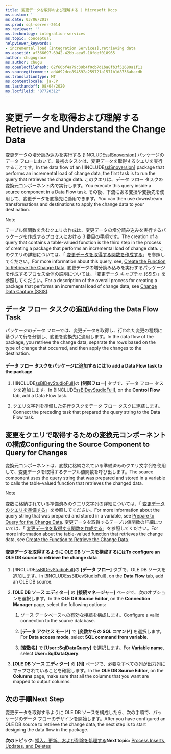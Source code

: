```yaml
---
title: 変更データを取得および理解する | Microsoft Docs
ms.custom: ''
ms.date: 03/06/2017
ms.prod: sql-server-2014
ms.reviewer: ''
ms.technology: integration-services
ms.topic: conceptual
helpviewer_keywords:
- incremental load [Integration Services],retrieving data
ms.assetid: af366697-6942-42bb-aea5-18fdef018965
author: chugugrace
ms.author: chugu
ms.openlocfilehash: 62f60bf4a79c39b4f0cb7d1ba8fb3f52680a1f11
ms.sourcegitcommit: ad4d92dce894592a259721a1571b1d8736abacdb
ms.translationtype: MT
ms.contentlocale: ja-JP
ms.lasthandoff: 08/04/2020
ms.locfileid: "87720312"
---
```

# <a name="retrieve-and-understand-the-change-data"></a><span data-ttu-id="a319a-102">変更データを取得および理解する</span><span class="sxs-lookup"><span data-stu-id="a319a-102">Retrieve and Understand the Change Data</span></span>
  <span data-ttu-id="a319a-103">変更データの増分読み込みを実行する [!INCLUDE[ssISnoversion](../../includes/ssisnoversion-md.md)] パッケージのデータ フローにおいて、最初のタスクは、変更データを取得するクエリを実行することです。</span><span class="sxs-lookup"><span data-stu-id="a319a-103">In the data flow of an [!INCLUDE[ssISnoversion](../../includes/ssisnoversion-md.md)] package that performs an incremental load of change data, the first task is to run the query that retrieves the change data.</span></span> <span data-ttu-id="a319a-104">このクエリは、データ フロー タスクの変換元コンポーネント内で実行します。</span><span class="sxs-lookup"><span data-stu-id="a319a-104">You execute this query inside a source component in a Data Flow task.</span></span> <span data-ttu-id="a319a-105">その後、下流にある変換や変換先を使用して、変更データを変換先に適用できます。</span><span class="sxs-lookup"><span data-stu-id="a319a-105">You can then use downstream transformations and destinations to apply the change data to your destination.</span></span>  
  
> [!NOTE]  
>  <span data-ttu-id="a319a-106">テーブル値関数を含むクエリの作成は、変更データの増分読み込みを実行するパッケージを作成するプロセスにおける 3 番目の手順です。</span><span class="sxs-lookup"><span data-stu-id="a319a-106">The creation of a query that contains a table-valued function is the third step in the process of creating a package that performs an incremental load of change data.</span></span> <span data-ttu-id="a319a-107">このクエリの詳細については、「 [変更データを取得する関数を作成する](create-the-function-to-retrieve-the-change-data.md)」を参照してください。</span><span class="sxs-lookup"><span data-stu-id="a319a-107">For more information about this query, see, [Create the Function to Retrieve the Change Data](create-the-function-to-retrieve-the-change-data.md).</span></span> <span data-ttu-id="a319a-108">変更データの増分読み込みを実行するパッケージを作成するプロセス全体の説明については、「[変更データ キャプチャ &#40;SSIS&#41;](change-data-capture-ssis.md)」を参照してください。</span><span class="sxs-lookup"><span data-stu-id="a319a-108">For a description of the overall process for creating a package that performs an incremental load of change data, see [Change Data Capture &#40;SSIS&#41;](change-data-capture-ssis.md).</span></span>  
  
## <a name="adding-the-data-flow-task"></a><span data-ttu-id="a319a-109">データ フロー タスクの追加</span><span class="sxs-lookup"><span data-stu-id="a319a-109">Adding the Data Flow Task</span></span>  
 <span data-ttu-id="a319a-110">パッケージのデータ フローでは、変更データを取得し、行われた変更の種類に基づいて行を分割し、変更を変換先に適用します。</span><span class="sxs-lookup"><span data-stu-id="a319a-110">In the data flow of the package, you retrieve the change data, separate the rows based on the type of change that occurred, and then apply the changes to the destination.</span></span>  
  
#### <a name="to-add-a-data-flow-task-to-the-package"></a><span data-ttu-id="a319a-111">データ フロー タスクをパッケージに追加するには</span><span class="sxs-lookup"><span data-stu-id="a319a-111">To add a Data Flow task to the package</span></span>  
  
1.  <span data-ttu-id="a319a-112">[!INCLUDE[ssBIDevStudioFull](../../includes/ssbidevstudiofull-md.md)]の **[制御フロー]** タブで、データ フロー タスクを追加します。</span><span class="sxs-lookup"><span data-stu-id="a319a-112">In [!INCLUDE[ssBIDevStudioFull](../../includes/ssbidevstudiofull-md.md)], on the **Control Flow** tab, add a Data Flow task.</span></span>  
  
2.  <span data-ttu-id="a319a-113">クエリ文字列を準備した先行タスクをデータ フロー タスクに連結します。</span><span class="sxs-lookup"><span data-stu-id="a319a-113">Connect the preceding task that prepared the query string to the Data Flow task.</span></span>  
  
## <a name="configuring-the-source-component-to-query-for-changes"></a><span data-ttu-id="a319a-114">変更をクエリで取得するための変換元コンポーネントの構成</span><span class="sxs-lookup"><span data-stu-id="a319a-114">Configuring the Source Component to Query for Changes</span></span>  
 <span data-ttu-id="a319a-115">変換元コンポーネントは、変数に格納されている準備済みのクエリ文字列を使用して、変更データを取得するテーブル値関数を呼び出します。</span><span class="sxs-lookup"><span data-stu-id="a319a-115">The source component uses the query string that was prepared and stored in a variable to calls the table-valued function that retrieves the changed data.</span></span>  
  
> [!NOTE]  
>  <span data-ttu-id="a319a-116">変数に格納されている準備済みのクエリ文字列の詳細については、「 [変更データのクエリを準備する](prepare-to-query-for-the-change-data.md)」を参照してください。</span><span class="sxs-lookup"><span data-stu-id="a319a-116">For more information about the query string that was prepared and stored in a variable, see [Prepare to Query for the Change Data](prepare-to-query-for-the-change-data.md).</span></span> <span data-ttu-id="a319a-117">変更データを取得するテーブル値関数の詳細については、「 [変更データを取得する関数を作成する](create-the-function-to-retrieve-the-change-data.md)」を参照してください。</span><span class="sxs-lookup"><span data-stu-id="a319a-117">For more information about the table-valued function that retrieves the change data, see [Create the Function to Retrieve the Change Data](create-the-function-to-retrieve-the-change-data.md).</span></span>  
  
#### <a name="to-configure-an-ole-db-source-to-retrieve-the-change-data"></a><span data-ttu-id="a319a-118">変更データを取得するように OLE DB ソースを構成するには</span><span class="sxs-lookup"><span data-stu-id="a319a-118">To configure an OLE DB source to retrieve the change data</span></span>  
  
1.  <span data-ttu-id="a319a-119">[!INCLUDE[ssBIDevStudioFull](../../includes/ssbidevstudiofull-md.md)]の **[データ フロー]** タブで、OLE DB ソースを追加します。</span><span class="sxs-lookup"><span data-stu-id="a319a-119">In [!INCLUDE[ssBIDevStudioFull](../../includes/ssbidevstudiofull-md.md)], on the **Data Flow** tab, add an OLE DB source.</span></span>  
  
2.  <span data-ttu-id="a319a-120">**[OLE DB ソース エディター]** の **[接続マネージャー]** ページで、次のオプションを選択します。</span><span class="sxs-lookup"><span data-stu-id="a319a-120">In the **OLE DB Source Editor**, on the **Connection Manager** page, select the following options:</span></span>  
  
    1.  <span data-ttu-id="a319a-121">ソース データベースへの有効な接続を構成します。</span><span class="sxs-lookup"><span data-stu-id="a319a-121">Configure a valid connection to the source database.</span></span>  
  
    2.  <span data-ttu-id="a319a-122">**[データ アクセス モード]** で **[変数からの SQL コマンド]** を選択します。</span><span class="sxs-lookup"><span data-stu-id="a319a-122">For **Data access mode**, select **SQL command from variable**.</span></span>  
  
    3.  <span data-ttu-id="a319a-123">**[変数名]** で **[User::SqlDataQuery]** を選択します。</span><span class="sxs-lookup"><span data-stu-id="a319a-123">For **Variable name**, select **User::SqlDataQuery**.</span></span>  
  
3.  <span data-ttu-id="a319a-124">**[OLE DB ソース エディター]** の **[列]** ページで、必要なすべての列が出力列にマップされていることを確認します。</span><span class="sxs-lookup"><span data-stu-id="a319a-124">In the **OLE DB Source Editor**, on the **Columns** page, make sure that all the columns that you want are mapped to output columns.</span></span>  
  
## <a name="next-step"></a><span data-ttu-id="a319a-125">次の手順</span><span class="sxs-lookup"><span data-stu-id="a319a-125">Next Step</span></span>  
 <span data-ttu-id="a319a-126">変更データを取得するように OLE DB ソースを構成したら、次の手順で、パッケージのデータ フローのデザインを開始します。</span><span class="sxs-lookup"><span data-stu-id="a319a-126">After you have configured an OLE DB source to retrieve the change data, the next step is to start designing the data flow in the package.</span></span>  
  
 <span data-ttu-id="a319a-127">**次のトピック:** [挿入、更新、および削除を処理する](process-inserts-updates-and-deletes.md)</span><span class="sxs-lookup"><span data-stu-id="a319a-127">**Next topic:** [Process Inserts, Updates, and Deletes](process-inserts-updates-and-deletes.md)</span></span>  
  
  
